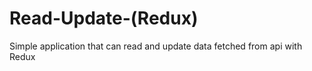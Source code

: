 # Read-Update-(Redux)
 Simple application that can read and update data fetched from api with Redux 
